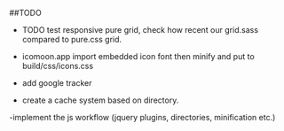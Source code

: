 ##TODO
  - TODO test responsive pure grid, check how recent our grid.sass compared to pure.css grid.

  - icomoon.app import embedded icon font then minify and put to build/css/icons.css

  - add google tracker

  - create a cache system based on directory.

  -implement the js workflow (jquery plugins, directories, minification etc.)